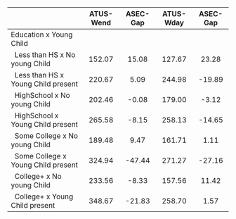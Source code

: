 
|                      |    ATUS-Wend |     ASEC-Gap |    ATUS-Wday |     ASEC-Gap |
| -------------------- | :----------: | :----------: | :----------: | :----------: |
| Education x Young Child |              |              |              |              |
| &nbsp;&nbsp;Less than HS x No young Child |       152.07 |        15.08 |       127.67 |        23.28 |
| &nbsp;&nbsp;Less than HS x Young Child present |       220.67 |         5.09 |       244.98 |       -19.89 |
| &nbsp;&nbsp;HighSchool x No young Child |       202.46 |        -0.08 |       179.00 |        -3.12 |
| &nbsp;&nbsp;HighSchool x Young Child present |       265.58 |        -8.15 |       258.13 |       -14.65 |
| &nbsp;&nbsp;Some College x No young Child |       189.48 |         9.47 |       161.71 |         1.11 |
| &nbsp;&nbsp;Some College x Young Child present |       324.94 |       -47.44 |       271.27 |       -27.16 |
| &nbsp;&nbsp;College+ x No young Child |       233.56 |        -8.33 |       157.56 |        11.42 |
| &nbsp;&nbsp;College+ x Young Child present |       348.67 |       -21.83 |       258.70 |         1.57 |

